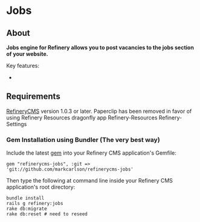# Jobs

## About

__Jobs engine for Refinery allows you to post vacancies to the jobs section of your website.__

Key features:

*

## Requirements

[RefineryCMS](http://refinerycms.com) version 1.0.3 or later.
Paperclip has been removed in favor of using Refinery Resources dragonfly app
Refinery-Resources
Refinery-Settings

### Gem Installation using Bundler (The very best way)

Include the latest [gem](http://rubygems.org/gems/refinerycms) into your Refinery CMS application's Gemfile:

    gem "refinerycms-jobs", :git => 'git://github.com/markcarlson/refinerycms-jobs'

Then type the following at command line inside your Refinery CMS application's root directory:

    bundle install
    rails g refinery:jobs
    rake db:migrate
    rake db:reset # need to reseed